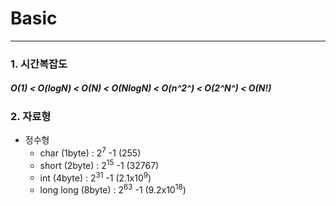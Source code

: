 # Basic
----
### 1. 시간복잡도
#####  O(1) < O(logN) < O(N) < O(NlogN) < O(n^2^) < O(2^N^) < O(N!)

### 2. 자료형
* 정수형
  * char        (1byte) : 2<sup>7</sup> -1  (255)
  * short       (2byte) : 2<sup>15</sup> -1 (32767)
  * int         (4byte) : 2<sup>31</sup> -1 (2.1x10<sup>9</sup>)
  * long long   (8byte) : 2<sup>63</sup> -1 (9.2x10<sup>18</sup>)
